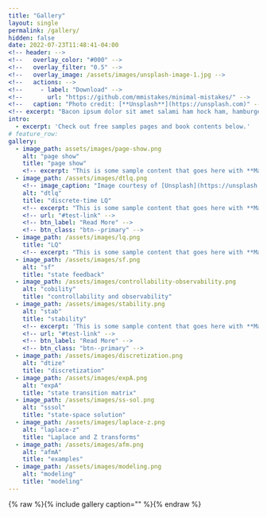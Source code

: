 ```yaml
---
title: "Gallery"
layout: single
permalink: /gallery/
hidden: false
date: 2022-07-23T11:48:41-04:00
<!-- header: -->
<!--   overlay_color: "#000" -->
<!--   overlay_filter: "0.5" -->
<!--   overlay_image: /assets/images/unsplash-image-1.jpg -->
<!--   actions: -->
<!--     - label: "Download" -->
<!--       url: "https://github.com/mmistakes/minimal-mistakes/" -->
<!--   caption: "Photo credit: [**Unsplash**](https://unsplash.com)" -->
<!-- excerpt: "Bacon ipsum dolor sit amet salami ham hock ham, hamburger corned beef short ribs kielbasa biltong t-bone drumstick tri-tip tail sirloin pork chop." -->
intro: 
  - excerpt: 'Check out free samples pages and book contents below.'
# feature_row:
gallery:
  - image_path: assets/images/page-show.png
    alt: "page show"
    title: "page show"
    <!-- excerpt: "This is some sample content that goes here with **Markdown** formatting." -->
  - image_path: /assets/images/dtlq.png
    <!-- image_caption: "Image courtesy of [Unsplash](https://unsplash.com/)" -->
    alt: "dtlq"
    title: "discrete-time LQ"
    <!-- excerpt: "This is some sample content that goes here with **Markdown** formatting." -->
    <!-- url: "#test-link" -->
    <!-- btn_label: "Read More" -->
    <!-- btn_class: "btn--primary" -->
  - image_path: /assets/images/lq.png
    title: "LQ"
    <!-- excerpt: "This is some sample content that goes here with **Markdown** formatting." -->
  - image_path: /assets/images/sf.png
    alt: "sf"
    title: "state feedback"
  - image_path: /assets/images/controllability-observability.png
    alt: "cobility"
    title: "controllability and observability"
  - image_path: /assets/images/stability.png
    alt: "stab"
    title: "stability"
    <!-- excerpt: 'This is some sample content that goes here with **Markdown** formatting. Left  -->aligned with `type="left"`'
    <!-- url: "#test-link" -->
    <!-- btn_label: "Read More" -->
    <!-- btn_class: "btn--primary" -->
  - image_path: /assets/images/discretization.png
    alt: "dtize"
    title: "discretization"
  - image_path: /assets/images/expA.png
    alt: "expA"
    title: "state transition matrix"
  - image_path: /assets/images/ss-sol.png
    alt: "sssol"
    title: "state-space solution"
  - image_path: /assets/images/laplace-z.png
    alt: "laplace-z"
    title: "Laplace and Z transforms"
  - image_path: /assets/images/afm.png
    alt: "afmA"
    title: "examples"
  - image_path: /assets/images/modeling.png
    alt: "modeling"
    title: "modeling"
---
```

{% raw %}{% include gallery caption="" %}{% endraw %}

<!-- {% include feature_row id="intro" type="center" %}

{% include feature_row %}

{% include feature_row id="feature_row2" type="left" %}

{% include feature_row id="feature_row3" type="right" %}

{% include feature_row id="feature_row4" type="center" %} -->
